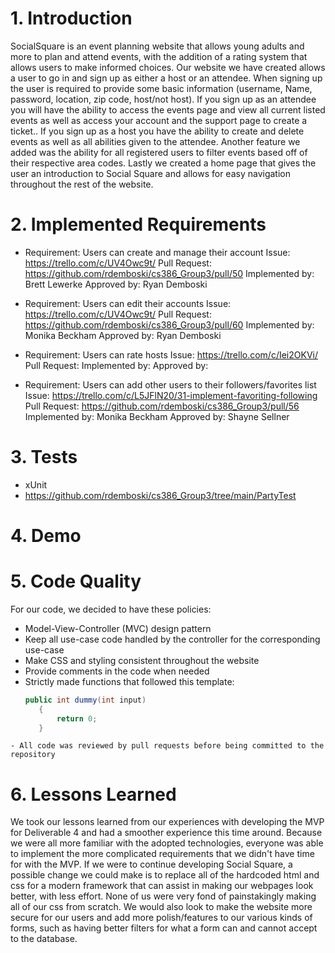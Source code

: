 # 1. Introduction
SocialSquare is an event planning website that allows young adults and more to plan and
attend events, with the addition of a rating system that allows users to make informed
choices. Our website we have created allows a user to go in and sign up as either a host or an
attendee. When signing up the user is required to provide some basic information
(username, Name, password, location, zip code, host/not host). If you sign up as an
attendee you will have the ability to access the events page and view all current listed
events as well as access your account and the support page to create a ticket.. If you sign
up as a host you have the ability to create and delete events as well as all abilities given to
the attendee. Another feature we added was the ability for all registered users to filter events based off of their respective area codes. Lastly we created a home page that gives the user an introduction to Social Square and allows for easy navigation throughout the rest of the website.

# 2. Implemented Requirements
- Requirement: Users can create and manage their account
 Issue: https://trello.com/c/UV4Owc9t/
 Pull Request: https://github.com/rdemboski/cs386_Group3/pull/50
 Implemented by: Brett Lewerke
 Approved by: Ryan Demboski

- Requirement: Users can edit their accounts
 Issue: https://trello.com/c/UV4Owc9t/
 Pull Request: https://github.com/rdemboski/cs386_Group3/pull/60
 Implemented by: Monika Beckham
 Approved by: Ryan Demboski

- Requirement: Users can rate hosts
 Issue: https://trello.com/c/Iei2OKVi/
 Pull Request:
 Implemented by:
 Approved by:

- Requirement: Users can add other users to their followers/favorites list
 Issue: https://trello.com/c/L5JFlN20/31-implement-favoriting-following
 Pull Request: https://github.com/rdemboski/cs386_Group3/pull/56
 Implemented by: Monika Beckham
 Approved by: Shayne Sellner

# 3. Tests
- xUnit
- https://github.com/rdemboski/cs386_Group3/tree/main/PartyTest



# 4. Demo



# 5. Code Quality
For our code, we decided to have these policies:
   - Model-View-Controller (MVC) design pattern
   - Keep all use-case code handled by the controller for the corresponding use-case
   - Make CSS and styling consistent throughout the website
   - Provide comments in the code when needed
   - Strictly made functions that followed this template:
      ```c#
      public int dummy(int input)
         {
             return 0;
         }
      ```
    - All code was reviewed by pull requests before being committed to the repository


# 6. Lessons Learned
We took our lessons learned from our experiences with developing the MVP for Deliverable 4 and had a smoother experience this time around. Because we were all more familiar with the adopted technologies, everyone was able to implement the more complicated requirements that we didn't have time for with the MVP. If we were to continue developing Social Square, a possible change we could make is to replace all of the hardcoded html and css for a modern framework that can assist in making our webpages look better, with less effort. None of us were very fond of painstakingly making all of our css from scratch. We would also look to make the website more secure for our users and add more polish/features to our various kinds of forms, such as having better filters for what a form can and cannot accept to the database.